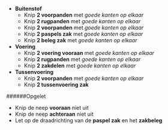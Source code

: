 - **Buitenstof**
  - Knip **2 voorpanden** met _goede kanten op elkaar_
  - Knip **2 rugpanden** met _goede kanten op elkaar_
  - Knip **2 voorpanden** met _goede kanten op elkaar_
  - Knip **2 paspels zak** met _goede kanten op elkaar_
  - Knip **2 beleg zak** met _goede kanten op elkaar_
- **Voering**
  - Knip **2 voering vooraan** met _goede kanten op elkaar_
  - Knip **2 rugpanden** met _goede kanten op elkaar_
  - Knip **2 zakdelen** met _goede kanten op elkaar_
- **Tussenvoering**
  - Knip **2 voorpanden** met _goede kanten op elkaar_
  - Knip **2 tussenvoering zak**

<Warning>

\######Opgelet

- Knip de neep **vooraan** niet uit
- Knip de neep **achteraan** niet uit
- Let op de draadrichting van de **paspel zak** en het **zakbeleg**

</Warning>
